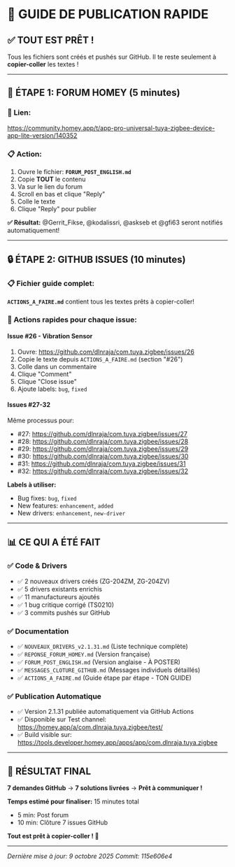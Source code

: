 # 🎯 GUIDE DE PUBLICATION RAPIDE

## ✅ TOUT EST PRÊT !

Tous les fichiers sont créés et pushés sur GitHub. Il te reste seulement à **copier-coller** les textes !

---

## 📝 ÉTAPE 1: FORUM HOMEY (5 minutes)

### 🔗 Lien:
https://community.homey.app/t/app-pro-universal-tuya-zigbee-device-app-lite-version/140352

### 📋 Action:
1. Ouvre le fichier: **`FORUM_POST_ENGLISH.md`**
2. Copie **TOUT** le contenu
3. Va sur le lien du forum
4. Scroll en bas et clique "Reply"
5. Colle le texte
6. Clique "Reply" pour publier

**✅ Résultat:** @Gerrit_Fikse, @kodalissri, @askseb et @gfi63 seront notifiés automatiquement!

---

## 🔒 ÉTAPE 2: GITHUB ISSUES (10 minutes)

### 📋 Fichier guide complet:
**`ACTIONS_A_FAIRE.md`** contient tous les textes prêts à copier-coller!

### 🚀 Actions rapides pour chaque issue:

#### Issue #26 - Vibration Sensor
1. Ouvre: https://github.com/dlnraja/com.tuya.zigbee/issues/26
2. Copie le texte depuis `ACTIONS_A_FAIRE.md` (section "#26")
3. Colle dans un commentaire
4. Clique "Comment"
5. Clique "Close issue"
6. Ajoute labels: `bug`, `fixed`

#### Issues #27-32
Même processus pour:
- #27: https://github.com/dlnraja/com.tuya.zigbee/issues/27
- #28: https://github.com/dlnraja/com.tuya.zigbee/issues/28
- #29: https://github.com/dlnraja/com.tuya.zigbee/issues/29
- #30: https://github.com/dlnraja/com.tuya.zigbee/issues/30
- #31: https://github.com/dlnraja/com.tuya.zigbee/issues/31
- #32: https://github.com/dlnraja/com.tuya.zigbee/issues/32

**Labels à utiliser:**
- Bug fixes: `bug`, `fixed`
- New features: `enhancement`, `added`
- New drivers: `enhancement`, `new-driver`

---

## 📊 CE QUI A ÉTÉ FAIT

### ✅ Code & Drivers
- ✅ 2 nouveaux drivers créés (ZG-204ZM, ZG-204ZV)
- ✅ 5 drivers existants enrichis
- ✅ 11 manufactureurs ajoutés
- ✅ 1 bug critique corrigé (TS0210)
- ✅ 3 commits pushés sur GitHub

### ✅ Documentation
- ✅ `NOUVEAUX_DRIVERS_v2.1.31.md` (Liste technique complète)
- ✅ `REPONSE_FORUM_HOMEY.md` (Version française)
- ✅ `FORUM_POST_ENGLISH.md` (Version anglaise - À POSTER)
- ✅ `MESSAGES_CLOTURE_GITHUB.md` (Messages individuels détaillés)
- ✅ `ACTIONS_A_FAIRE.md` (Guide étape par étape - TON GUIDE)

### ✅ Publication Automatique
- ✅ Version 2.1.31 publiée automatiquement via GitHub Actions
- ✅ Disponible sur Test channel: https://homey.app/a/com.dlnraja.tuya.zigbee/test/
- ✅ Build visible sur: https://tools.developer.homey.app/apps/app/com.dlnraja.tuya.zigbee

---

## 🎉 RÉSULTAT FINAL

**7 demandes GitHub** → **7 solutions livrées** → **Prêt à communiquer !**

**Temps estimé pour finaliser:** 15 minutes total
- 5 min: Post forum
- 10 min: Clôture 7 issues GitHub

**Tout est prêt à copier-coller ! 🚀**

---

*Dernière mise à jour: 9 octobre 2025*
*Commit: 115e606e4*
